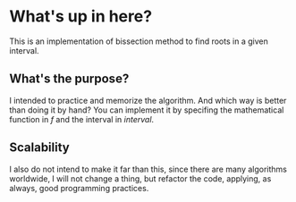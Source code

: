 # What's up in here?

This is an implementation of bissection method to find roots in a given interval.

## What's the purpose?

I intended to practice and memorize the algorithm. And which way is better than doing it by hand? You can implement it by specifing the mathematical function in _f_ and the interval in _interval_.

## Scalability

I also do not intend to make it far than this, since there are many algorithms worldwide, I will not change a thing, but refactor the code, applying, as always, good programming practices.